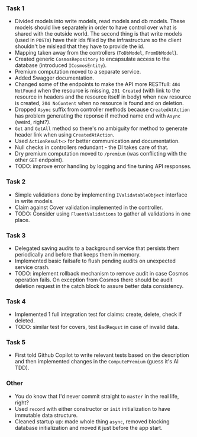 ### Task 1

- Divided models into write models, read models and db models. These models should live separately in order to have control over what is shared with the outside world. The second thing is that write models (used in `POST`s) have their ids filled by the infrastructure so the client shouldn't be mislead that they have to provide the id.
- Mapping taken away from the controllers (`ToDbModel`, `FromDbModel`).
- Created generic `CosmosRepository` to encapsulate access to the database (introduced `ICosmosEntity`).
- Premium computation moved to a separate service.
- Added Swagger documentation.
- Changed some of the endpoints to make the API more RESTfull: `404 NotFound` when the resource is missing, `201 Created` (with link to the resource in headers and the resource itself in body) when new resource is created, `204 NoContent` when no resource is found and on deletion.
- Dropped `Async` suffix from controller methods because `CreatedAtAction` has problem generating the reponse if method name end with `Async` (weird, right?).
- `Get` and `GetAll` method so there's no ambiguity for method to generate header link when using `CreatedAtAction`.
- Used `ActionResult<>` for better communication and documentation.
- Null checks in controllers redundant - the DI takes care of that.
- Dry premium computation moved to `/premium` (was conflicting with the other `GET` endpoint).
- TODO: improve error handling by logging and fine tuning API responses.

### Task 2

- Simple validations done by implementing `IValidatableObject` interface in write models.
- Claim against Cover validation implemented in the controller.
- TODO: Consider using `FluentValidations` to gather all validations in one place.

### Task 3
- Delegated saving audits to a background service that persists them periodically and before that keeps them in memory.
- Implemented basic failsafe to flush pending audits on unexpected service crash.
- TODO: implement rollback mechanism to remove audit in case Cosmos operation fails. On exception from Cosmos there should be audit deletion request in the catch block to assure better data consistency.

### Task 4
- Implemented 1 full integration test for claims: create, delete, check if deleted.
- TODO: similar test for covers, test `BadRequst` in case of invalid data.

### Task 5
- First told Github Copilot to write relevant tests based on the description and then implemented changes in the `ComputePremium` (guess it's AI TDD).

### Other
- You do know that I'd never commit straight to `master` in the real life, right?
- Used `record` with either constructor or `init` initialization to have immutable data structure.
- Cleaned startup up: made whole thing `async`, removed blocking database initialization and moved it just before the app start.